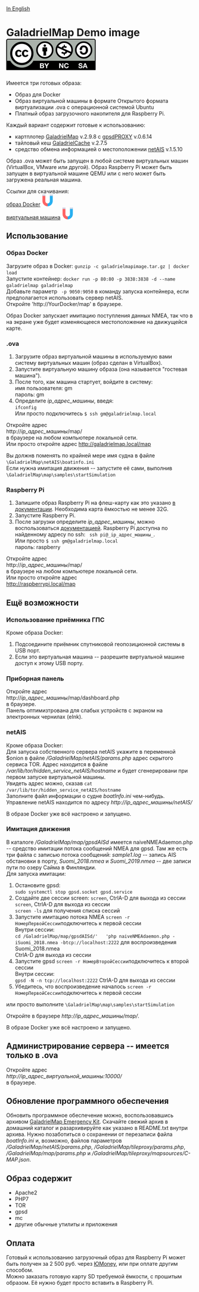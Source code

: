 [In English](README.md)
# GaladrielMap Demo image [![License: CC BY-NC-SA 4.0](Cc-by-nc-sa_icon.svg)](https://creativecommons.org/licenses/by-nc-sa/4.0/deed.en)

Имеется три готовых образа:

* Образ для Docker
* Образ виртуальной машины в формате Открытого формата виртуализации .ova с операционной системой Ubuntu
* Платный образ загрузочного накопителя для Raspberry Pi.

Каждый вариант содержит готовые к использованию:
- картплотер [GaladrielMap](https://vladimirkalachikhin.github.io/Galadriel-map/README.ru-RU) v.2.9.8 с [gpsdPROXY](https://github.com/VladimirKalachikhin/gpsdPROXY/blob/master/README.ru-RU.md) v.0.6.14
- тайловый кеш [GaladrielCache](https://github.com/VladimirKalachikhin/Galadriel-cache/blob/master/README.ru-RU.md) v.2.7.5
- средство обмена информацией о местоположении [netAIS](https://github.com/VladimirKalachikhin/netAIS/blob/master/README.ru-RU.md) v.1.5.10

Образ .ova может быть запущен в любой системе виртуальных машин (VirtualBox, VMware или другой). Образ Raspberry Pi может быть запущен в виртуальной машине QEMU или с него может быть загружена реальная машина.

Ссылки для скачивания:  
[образ Docker](https://drive.google.com/file/d/1Oe_VyfIztDg3JwlMi3evI7eX3ucY19zd/view?usp=sharing) [![magnet link](magnet.svg)](magnet:?xt=urn:btih:cd505726f57b0d7b6db10faa888af10bbd37529b&dn=galadrielmapimage.tar.gz&tr=http%3A%2F%2Ftracker.opentrackr.org%3A1337%2Fannounce&tr=udp%3A%2F%2Fopen.demonii.com%3A1337%2Fannounce&tr=udp%3A%2F%2Fttk2.nbaonlineservice.com%3A6969%2Fannounce&tr=udp%3A%2F%2Fopen.stealth.si%3A80%2Fannounce&tr=udp%3A%2F%2Ftracker.torrent.eu.org%3A451%2Fannounce)  
[виртуальная машина](https://drive.google.com/file/d/1UfbppWCSY9iXSCohBU9FkXefE7TFbBLO/view?usp=sharing) [![magnet link](magnet.svg)](magnet:?xt=urn:btih:4bac654f38808d9d03a4587a0a364ca754041e9a&dn=GaladrielMap%5Fubuntu%5F20.04.ova&tr=http%3A%2F%2Ftracker.opentrackr.org%3A1337%2Fannounce&tr=udp%3A%2F%2Fopen.demonii.com%3A1337%2Fannounce&tr=udp%3A%2F%2Fttk2.nbaonlineservice.com%3A6969%2Fannounce&tr=udp%3A%2F%2Fopen.stealth.si%3A80%2Fannounce&tr=udp%3A%2F%2Ftracker.torrent.eu.org%3A451%2Fannounce)  

## Использование
### Образ Docker
Загрузите образ в Docker:
`gunzip -c galadrielmapimage.tar.gz | docker load`  
Запустите контейнер:
`docker run -p 80:80 -p 3838:3838 -d --name galadrielmap galadrielmap`  
Добавьте параметр ` -p 9050:9050` в команду запуска контейнера, если предполагается использовать сервер netAIS.   
Откройте 'http://YourDocker/map' в браузере.  

Образ Docker запускает имитацию поступления данных NMEA, так что в на экране уже будет изменяющееся местоположение на движущейся карте.

### .ova 
1. Загрузите образ виртуальной машины в используемую вами систему виртуальных машин (образ сделан в VirtualBox).
2. Запустите виртуальную машину образа (она называется "гостевая машина").
3. После того, как машина стартует, войдите в систему:  
имя пользователя: gm  
пароль: gm
4. Определите _ip_адрес_машины_, введя:  
`ifconfig`  
Или просто подключитесь `$ ssh gm@galadrielmap.local`

Откройте адрес  
http://_ip_адрес_машины_/map/  
в браузере на любом компьютере локальной сети.  
Или просто откройте адрес http://galadrielmap.local/map

Вы должнв поменять по крайней мере имя судна в файле `\GaladrielMap\netAIS\boatinfo.ini`  
Если нужна имитация движения -- запустите её сами, выполнив `\GaladrielMap\map\samples\startSimulation`

### Raspberry Pi
1. Запишите образ Raspberry Pi на флеш-карту как это указано [в документации](https://www.raspberrypi.org/documentation/installation/installing-images/README.md). Необходима карта ёмкостью не менее 32G.
2. Запустите Raspberry Pi.
3. После загрузки определите _ip_адрес_машины_, можно воспользоваться [документацией](https://www.raspberrypi.org/documentation/remote-access/ip-address.md). Raspberry Pi доступна по найденному адресу по ssh:  ` ssh pi@_ip_адрес_машины_`.  
Или просто `$ ssh gm@galadrielmap.local`  
пароль: raspberry

Откройте адрес  
http://_ip_адрес_машины_/map/  
в браузере на любом компьютере локальной сети.  
Или просто откройте адрес  
http://raspberrypi.local/map


## Ещё возможности
### Использование приёмника ГПС
Кроме образа Docker:  
1. Подсоедините приёмник спутниковой геопозиционной системы в USB порт.
2. Если это виртуальная машина -- разрешите виртуальной машине доступ к этому USB порту.

### Приборная панель
Откройте адрес  
http://_ip_адрес_машины_/map/dashboard.php  
в браузере.  
Панель оптимизтрована для слабых устройств с экраном на электронных чернилах (eInk).

### netAIS
Кроме образа Docker:  
Для запуска собственного сервера netAIS укажите в переменной $onion в файле _/GaladrielMap/netAIS/params.php_ адрес скрытого сервиса TOR. Адрес находится в файле _/var/lib/tor/hidden_service_netAIS/hostname_ и будет сгенерировани при первом запуске виртуальной машины.  
Увидеть адрес можно, сказав `cat /var/lib/tor/hidden_service_netAIS/hostname`  
Заполните файл информации о судне _boatInfo.ini_ чем-нибудь.  
Управление netAIS находится по адресу _http://_ip_адрес_машины_/netAIS/_

В образе Docker уже всё настроено и запущено.

### Имитация движения
В каталоге _/GaladrielMap/map/gpsdAISd_ имеется naiveNMEAdaemon.php -- средство имитации потока сообщений NMEA для gpsd. Там же есть три файла с записью потока сообщений: _sample1.log_ -- запись AIS обстановки в порту, _Suomi_2018.nmea_ и _Suomi_2019.nmea_ -- две записи пути по озеру Сайма в Финляндии.  
Для запуска имитации:  
1. Остановите gpsd:  
`sudo systemctl stop gpsd.socket gpsd.service`
2. Создайте две сессии screen:
`screen`, CtrlA-D для выхода из сессии  
`screen`, CtrlA-D для выхода из сессии  
`screen -ls` для получения списка сессий
3. Запустите имитацию потока NMEA 
`screen -r НомерПервойСессии`подключитесь к первой сессии  
Внутри сессии:  
`cd /GaladrielMap/map/gpsdAISd/'  
'php naiveNMEAdaemon.php -iSuomi_2018.nmea -btcp://localhost:2222` для воспроизведения Suomi_2018.nmea  
CtrlA-D для выхода из сессии
4. Запустите gpsd
`screen -r НомерВторойСессии`подключитесь к второй сессии  
Внутри сессии:  
`gpsd -N -n tcp://localhost:2222`
CtrlA-D для выхода из сессии
5. Убедитесь, что воспроизведение началось
`screen -r НомерПервойСессии`подключитесь к первой сессии  

или просто выполните `\GaladrielMap\map\samples\startSimulation`

Откройте в браузере _http://_ip_адрес_машины_/map/_.

В образе Docker уже всё настроено и запущено.

## Администрирование сервера -- имеется только в .ova
Откройте адрес  
_http://_ip_адрес_виртуальной_машины_:10000/_  
в браузере.

## Обновление программного обеспечения
Обновить программное обеспечение можно, воспользовавшись архивом [GaladrielMap Emergency Kit](https://github.com/VladimirKalachikhin/Galadriel-map/tree/master/emergencykit). Скачайте свежий архив в домашний каталог и разархивируйте как указано в README.txt внутри архива. Нужно позаботиться о сохранении от перезаписи файла _boatInfo.ini_ и, возможно, файлов параметров _/GaladrielMap/netAIS/params.php_, _/GaladrielMap/tileproxy/params.php_, _/GaladrielMap/map/params.php_ и _/GaladrielMap/tileproxy/mapsources/C-MAP.json_.

## Образ содержит
* Apache2
* PHP7
* TOR
* gpsd
* mc
* другие обычные утилиты и приложения

## Оплата
Готовый к использованию загрузочный образ для Raspberry Pi может быть получен за 2 500 руб. через [ЮMoney](https://sobe.ru/na/galadrielmap), или при оплате другим способом.  
Можно заказать готовую карту SD требуемой ёмкости, с прошитым образом. Её нужно будет просто вставить в Raspberry Pi.
